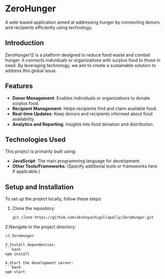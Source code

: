 # ZeroHunger

A web-based application aimed at addressing hunger by connecting donors and recipients efficiently using technology. 

## Introduction

ZeroHunger12 is a platform designed to reduce food waste and combat hunger. It connects individuals or organizations with surplus food to those in need. By leveraging technology, we aim to create a sustainable solution to address this global issue.

## Features

- **Donor Management**: Enables individuals or organizations to donate surplus food.
- **Recipient Management**: Helps recipients find and claim available food.
- **Real-time Updates**: Keep donors and recipients informed about food availability.
- **Analytics and Reporting**: Insights into food donation and distribution.

## Technologies Used

This project is primarily built using:
- **JavaScript**: The main programming language for development.
- **Other Tools/Frameworks**: (Specify additional tools or frameworks here if applicable.)

## Setup and Installation

To set up the project locally, follow these steps:

1. Clone the repository:
   ```bash
   git clone https://github.com/akshayachigullapally/ZeroHunger.git
2.Navigate to the project directory:
  ```bash
  cd ZeroHunger

3.Install dependencies:
  ```bash
  npm install

4.Start the development server:
  ```bash
  npm start

